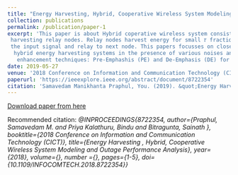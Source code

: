 ```yaml
---
title: "Energy Harvesting, Hybrid, Cooperative Wireless System Modeling and Outage Performance Analysis"
collection: publications
permalink: /publication/paper-1
excerpt: 'This paper is about Hybrid coperative wireless system consisting of analog and digital link with energy
 harvesting relay nodes. Relay nodes harvest energy for small 𝜏 fraction and uses this harvested energy to process
 the input signal and relay to next node. This papers focusses on closed loop form of outage probability of these
  hybrid energy harvesting systems in the presence of various noises and purports the usage of 2 signal
   enhancement techniques: Pre-Emphashis (PE) and De-Emphasis (DE) for lowering the outage probability'
date: 2019-05-27
venue: '2018 Conference on Information and Communication Technology (CICT)'
paperurl: 'https://ieeexplore.ieee.org/abstract/document/8722354'
citation: 'Samavedam Manikhanta Praphul, You. (2019). &quot;Energy Harvesting, Hybrid, Cooperative Wireless System Modeling and Outage Performance Analysis.&quot; <i>2018 Conference on Information and Communication Technology (CICT)</i>. 1(1).'
---
```


[Download paper from here](https://ieeexplore.ieee.org/abstract/document/8722354)

Recommended citation: 
<i>@INPROCEEDINGS{8722354,  author={Praphul, Samavedam M. and Priya Kalathuru, Bindu and Bitragunta, Sainath
},  booktitle={2018 Conference on Information and Communication Technology (CICT)},   title={Energy Harvesting
, Hybrid, Cooperative Wireless System Modeling and Outage Performance Analysis},   year={2018},  volume={},  number
={},  pages={1-5},  doi={10.1109/INFOCOMTECH.2018.8722354}} </i>